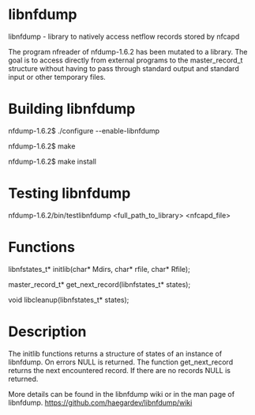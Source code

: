 libnfdump
=========

libnfdump - library to natively access netflow records stored by nfcapd


The program nfreader of nfdump-1.6.2 has been mutated to a library. The
goal is to access directly from external programs to the master_record_t
structure without having to pass through standard output and standard 
input or other temporary files.

Building libnfdump
==================

nfdump-1.6.2$ ./configure --enable-libnfdump

nfdump-1.6.2$ make

nfdump-1.6.2$ make install


Testing libnfdump
=================
nfdump-1.6.2/bin/testlibnfdump <full_path_to_library> <nfcapd_file>


Functions
=========

libnfstates_t* initlib(char* Mdirs, char* rfile, char* Rfile);

master_record_t* get_next_record(libnfstates_t* states);

void libcleanup(libnfstates_t* states);


Description
===========

The initlib functions returns a structure of states of an instance of libnfdump. 
On errors NULL is returned. The function get_next_record returns the 
next encountered record.  If there are no records NULL is returned.

More details can be found in the libnfdump wiki or in the man page of libnfdump.
https://github.com/haegardev/libnfdump/wiki

 
 
